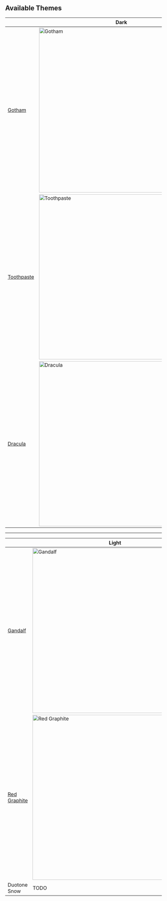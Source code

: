 ## Available Themes

|  | Dark |
| --- | --- |
 [Gotham](https://github.com/whatyouhide/vim-gotham) | <img width="530" alt="Gotham" src="https://user-images.githubusercontent.com/10414043/115945412-517fd280-a481-11eb-9957-ee2ef690b0ed.png"> 
 [Toothpaste](https://github.com/toothpaste-theme/toothpaste) | <img width="530" alt="Toothpaste" src="https://user-images.githubusercontent.com/10414043/115945420-5c3a6780-a481-11eb-9483-598f045ba036.png"> 
 [Dracula](https://draculatheme.com/) | <img width="530" alt="Dracula" src="https://user-images.githubusercontent.com/10414043/115945428-678d9300-a481-11eb-9a5f-7cd8351b5cbf.png"> 

---

|  | Light |
| --- | --- |
 [Gandalf](https://shinyfrog.net/) | <img width="530" alt="Gandalf" src="https://user-images.githubusercontent.com/10414043/116337632-0a0a8680-a7a0-11eb-9956-86739a88488c.png">
 [Red Graphite](https://bear.app/faq/Themes/About%20free%20and%20Pro%20themes%20in%20Bear/) | <img width="530" alt="Red Graphite" src="https://user-images.githubusercontent.com/10414043/124333420-bfb7d400-db59-11eb-9298-043ae9e29834.png">
 Duotone Snow | TODO

